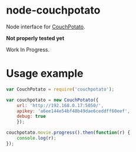 node-couchpotato
================
Node interface for [CouchPotato](http://www.couchpota.to/).

**Not properly tested yet**

Work In Progress.

Usage example
================
```javascript
var CouchPotato = require('couchpotato');

var couchpotato = new CouchPotato({
	url: 'http://192.168.0.17:5050/', 
	apikey: 'a6ee144e54bf48b49dae6ceddff60eef', 
	debug: true
	});

couchpotato.movie.progress().then(function(r) {
	console.log(r);
});
```

